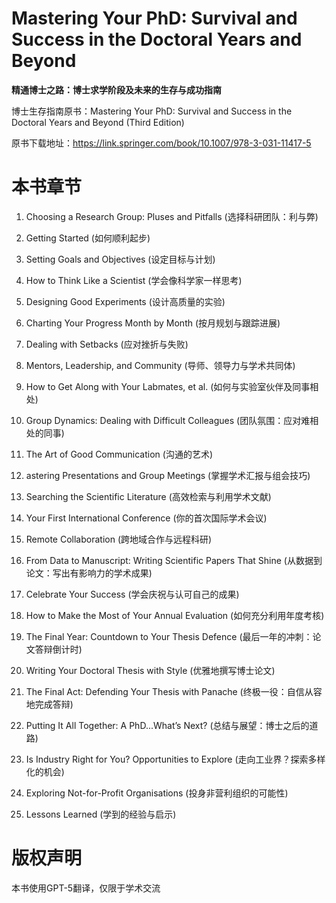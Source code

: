 # Mastering Your PhD: Survival and Success in the Doctoral Years and Beyond
**精通博士之路：博士求学阶段及未来的生存与成功指南**


博士生存指南原书：Mastering Your PhD: Survival and Success in the Doctoral Years and Beyond (Third Edition) 

原书下载地址：https://link.springer.com/book/10.1007/978-3-031-11417-5

# 本书章节

1. Choosing a Research Group: Pluses and Pitfalls (选择科研团队：利与弊)

2. Getting Started (如何顺利起步)

3. Setting Goals and Objectives (设定目标与计划)

4. How to Think Like a Scientist (学会像科学家一样思考)

5. Designing Good Experiments (设计高质量的实验)

6. Charting Your Progress Month by Month (按月规划与跟踪进展)

7. Dealing with Setbacks (应对挫折与失败)

8. Mentors, Leadership, and Community (导师、领导力与学术共同体)

9. How to Get Along with Your Labmates, et al. (如何与实验室伙伴及同事相处)

10. Group Dynamics: Dealing with Difficult Colleagues (团队氛围：应对难相处的同事)

11. The Art of Good Communication (沟通的艺术)

12. astering Presentations and Group Meetings (掌握学术汇报与组会技巧)

13. Searching the Scientific Literature (高效检索与利用学术文献)

14. Your First International Conference (你的首次国际学术会议)

15. Remote Collaboration (跨地域合作与远程科研)

16. From Data to Manuscript: Writing Scientific Papers That Shine (从数据到论文：写出有影响力的学术成果)

17. Celebrate Your Success (学会庆祝与认可自己的成果)

18. How to Make the Most of Your Annual Evaluation (如何充分利用年度考核)

19. The Final Year: Countdown to Your Thesis Defence (最后一年的冲刺：论文答辩倒计时)

20. Writing Your Doctoral Thesis with Style (优雅地撰写博士论文)

21. The Final Act: Defending Your Thesis with Panache (终极一役：自信从容地完成答辩)

22. Putting It All Together: A PhD...What’s Next? (总结与展望：博士之后的道路)

23. Is Industry Right for You? Opportunities to Explore (走向工业界？探索多样化的机会)

24. Exploring Not-for-Profit Organisations (投身非营利组织的可能性)

25. Lessons Learned (学到的经验与启示)


# 版权声明
本书使用GPT-5翻译，仅限于学术交流